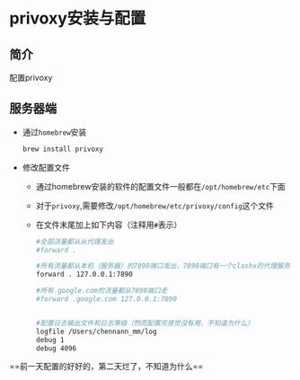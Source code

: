 # privoxy安装与配置

## 简介

配置privoxy



## 服务器端

- 通过`homebrew`安装

  ```bash
  brew install privoxy
  ```

- 修改配置文件

  - 通过homebrew安装的软件的配置文件一般都在`/opt/homebrew/etc`下面

  - 对于`privoxy`,需要修改`/opt/homebrew/etc/privoxy/config`这个文件

  - 在文件末尾加上如下内容（注释用`#`表示）

    ```bash
    #全部流量都从从代理发出
    #forward .
    
    #所有流量都从本机（服务器）的7890端口发出，7890端口有一个clashx的代理服务
    forward . 127.0.0.1:7890
    
    #所有.google.com的流量都从7890端口走
    #forward .google.com 127.0.0.1:7890
    
    
    #配置日志输出文件和日志等级（然而配置完感觉没有用，不知道为什么）
    logfile /Users/chennann_mm/log
    debug 1
    debug 4096
    ```










==前一天配置的好好的，第二天烂了，不知道为什么==